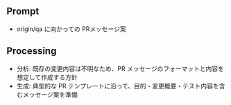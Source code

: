 ## Prompt
- origin/qa に向かっての PRメッセージ案

## Processing
- 分析: 既存の変更内容は不明なため、PR メッセージのフォーマットと内容を想定して作成する方針
- 生成: 典型的な PR テンプレートに沿って、目的・変更概要・テスト内容を含むメッセージ案を準備
